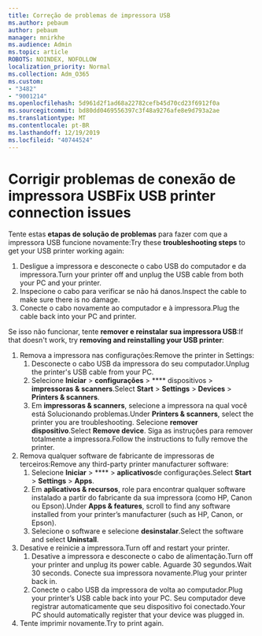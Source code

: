 ```yaml
---
title: Correção de problemas de impressora USB
ms.author: pebaum
author: pebaum
manager: mnirkhe
ms.audience: Admin
ms.topic: article
ROBOTS: NOINDEX, NOFOLLOW
localization_priority: Normal
ms.collection: Adm_O365
ms.custom:
- "3482"
- "9001214"
ms.openlocfilehash: 5d961d2f1ad68a22782cefb45d70cd23f6912f0a
ms.sourcegitcommit: bd80dd0469556397c3f48a9276afe8e9d793a2ae
ms.translationtype: MT
ms.contentlocale: pt-BR
ms.lasthandoff: 12/19/2019
ms.locfileid: "40744524"
---
```

# <a name="fix-usb-printer-connection-issues"></a><span data-ttu-id="3a5e4-102">Corrigir problemas de conexão de impressora USB</span><span class="sxs-lookup"><span data-stu-id="3a5e4-102">Fix USB printer connection issues</span></span>

<span data-ttu-id="3a5e4-103">Tente estas **etapas de solução de problemas** para fazer com que a impressora USB funcione novamente:</span><span class="sxs-lookup"><span data-stu-id="3a5e4-103">Try these **troubleshooting steps** to get your USB printer working again:</span></span>

1. <span data-ttu-id="3a5e4-104">Desligue a impressora e desconecte o cabo USB do computador e da impressora.</span><span class="sxs-lookup"><span data-stu-id="3a5e4-104">Turn your printer off and unplug the USB cable from both your PC and your printer.</span></span>
2. <span data-ttu-id="3a5e4-105">Inspecione o cabo para verificar se não há danos.</span><span class="sxs-lookup"><span data-stu-id="3a5e4-105">Inspect the cable to make sure there is no damage.</span></span>
3. <span data-ttu-id="3a5e4-106">Conecte o cabo novamente ao computador e à impressora.</span><span class="sxs-lookup"><span data-stu-id="3a5e4-106">Plug the cable back into your PC and printer.</span></span>

<span data-ttu-id="3a5e4-107">Se isso não funcionar, tente **remover e reinstalar sua impressora USB**:</span><span class="sxs-lookup"><span data-stu-id="3a5e4-107">If that doesn't work, try **removing and reinstalling your USB printer**:</span></span>

1. <span data-ttu-id="3a5e4-108">Remova a impressora nas configurações:</span><span class="sxs-lookup"><span data-stu-id="3a5e4-108">Remove the printer in Settings:</span></span>
    1. <span data-ttu-id="3a5e4-109">Desconecte o cabo USB da impressora do seu computador.</span><span class="sxs-lookup"><span data-stu-id="3a5e4-109">Unplug the printer's USB cable from your PC.</span></span>
    2. <span data-ttu-id="3a5e4-110">Selecione **Iniciar** > **configurações** > \*\*\*\* dispositivos > **impressoras & scanners**.</span><span class="sxs-lookup"><span data-stu-id="3a5e4-110">Select **Start** > **Settings** > **Devices** > **Printers & scanners**.</span></span>
    3. <span data-ttu-id="3a5e4-111">Em **impressoras & scanners**, selecione a impressora na qual você está Solucionando problemas.</span><span class="sxs-lookup"><span data-stu-id="3a5e4-111">Under **Printers & scanners**, select the printer you are troubleshooting.</span></span> <span data-ttu-id="3a5e4-112">Selecione **remover dispositivo**.</span><span class="sxs-lookup"><span data-stu-id="3a5e4-112">Select **Remove device**.</span></span> <span data-ttu-id="3a5e4-113">Siga as instruções para remover totalmente a impressora.</span><span class="sxs-lookup"><span data-stu-id="3a5e4-113">Follow the instructions to fully remove the printer.</span></span>
2. <span data-ttu-id="3a5e4-114">Remova qualquer software de fabricante de impressoras de terceiros:</span><span class="sxs-lookup"><span data-stu-id="3a5e4-114">Remove any third-party printer manufacturer software:</span></span>
    1. <span data-ttu-id="3a5e4-115">Selecione **Iniciar** > \*\*\*\* > **aplicativos**de configurações.</span><span class="sxs-lookup"><span data-stu-id="3a5e4-115">Select **Start** > **Settings** > **Apps**.</span></span>
    2. <span data-ttu-id="3a5e4-116">Em **aplicativos & recursos**, role para encontrar qualquer software instalado a partir do fabricante da sua impressora (como HP, Canon ou Epson).</span><span class="sxs-lookup"><span data-stu-id="3a5e4-116">Under **Apps & features**, scroll to find any software installed from your printer’s manufacturer (such as HP, Canon, or Epson).</span></span>
    3. <span data-ttu-id="3a5e4-117">Selecione o software e selecione **desinstalar**.</span><span class="sxs-lookup"><span data-stu-id="3a5e4-117">Select the software and select **Uninstall**.</span></span>
3. <span data-ttu-id="3a5e4-118">Desative e reinicie a impressora.</span><span class="sxs-lookup"><span data-stu-id="3a5e4-118">Turn off and restart your printer.</span></span><br>
    1. <span data-ttu-id="3a5e4-119">Desative a impressora e desconecte o cabo de alimentação.</span><span class="sxs-lookup"><span data-stu-id="3a5e4-119">Turn off your printer and unplug its power cable.</span></span> <span data-ttu-id="3a5e4-120">Aguarde 30 segundos.</span><span class="sxs-lookup"><span data-stu-id="3a5e4-120">Wait 30 seconds.</span></span> <span data-ttu-id="3a5e4-121">Conecte sua impressora novamente.</span><span class="sxs-lookup"><span data-stu-id="3a5e4-121">Plug your printer back in.</span></span>
    2. <span data-ttu-id="3a5e4-122">Conecte o cabo USB da impressora de volta ao computador.</span><span class="sxs-lookup"><span data-stu-id="3a5e4-122">Plug your printer’s USB cable back into your PC.</span></span> <span data-ttu-id="3a5e4-123">Seu computador deve registrar automaticamente que seu dispositivo foi conectado.</span><span class="sxs-lookup"><span data-stu-id="3a5e4-123">Your PC should automatically register that your device was plugged in.</span></span>
4. <span data-ttu-id="3a5e4-124">Tente imprimir novamente.</span><span class="sxs-lookup"><span data-stu-id="3a5e4-124">Try to print again.</span></span>